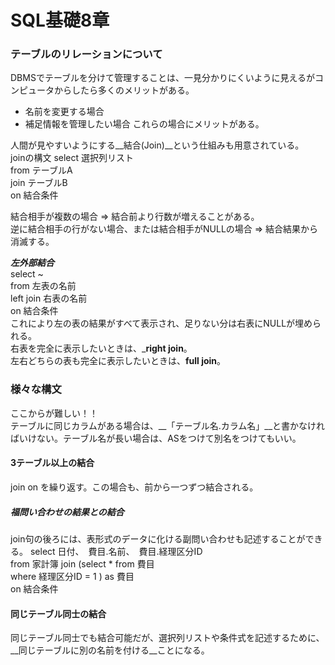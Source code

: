# SQL基礎8章

### テーブルのリレーションについて
DBMSでテーブルを分けて管理することは、一見分かりにくいように見えるがコンピュータからしたら多くのメリットがある。
- 名前を変更する場合
- 補足情報を管理したい場合
これらの場合にメリットがある。

人間が見やすいようにする__結合(Join)__という仕組みも用意されている。  
    joinの構文
    select 選択列リスト <br>
    from テーブルA　<br>
    join テーブルB　<br>
    on 結合条件 <br>
    
結合相手が複数の場合 => 結合前より行数が増えることがある。 <br>
逆に結合相手の行がない場合、または結合相手がNULLの場合 => 結合結果から消滅する。  
 
***左外部結合***  <br>
    select ~ <br>
    from 左表の名前 <br>
    left join 右表の名前 <br>
    on 結合条件 <br>
これにより左の表の結果がすべて表示され、足りない分は右表にNULLが埋められる。  
右表を完全に表示したいときは、___right join__。 <br>
左右どちらの表も完全に表示したいときは、__full join__。 <br>


### 様々な構文 <br>
ここからが難しい！！  
テーブルに同じカラムがある場合は、__「テーブル名.カラム名」__と書かなければいけない。テーブル名が長い場合は、ASをつけて別名をつけてもいい。

#### 3テーブル以上の結合  
join on を繰り返す。この場合も、前から一つずつ結合される。

##### 福問い合わせの結果との結合  
join句の後ろには、表形式のデータに化ける副問い合わせも記述することができる。
    select 日付、　費目.名前、　費目.経理区分ID <br>
    from 家計簿
    join (select * from 費目 <br>
          where 経理区分ID = 1 ) as 費目　<br>
    on 結合条件
    
#### 同じテーブル同士の結合
同じテーブル同士でも結合可能だが、選択列リストや条件式を記述するために、__同じテーブルに別の名前を付ける__ことになる。
